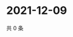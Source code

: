 # 2021-12-09

共 0 条

<!-- BEGIN WEIBO -->
<!-- 最后更新时间 Thu Dec 09 2021 15:14:53 GMT+0800 (China Standard Time) -->

<!-- END WEIBO -->
